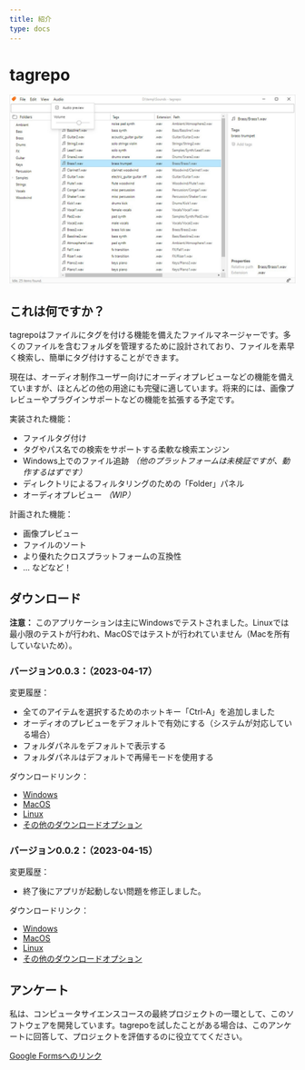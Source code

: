 ```yaml
---
title: 紹介
type: docs
---
```


# tagrepo

![](screenshot.jpg)

## これは何ですか？

tagrepoはファイルにタグを付ける機能を備えたファイルマネージャーです。多くのファイルを含むフォルダを管理するために設計されており、ファイルを素早く検索し、簡単にタグ付けすることができます。

現在は、オーディオ制作ユーザー向けにオーディオプレビューなどの機能を備えていますが、ほとんどの他の用途にも完璧に適しています。将来的には、画像プレビューやプラグインサポートなどの機能を拡張する予定です。

実装された機能：

- ファイルタグ付け
- タグやパス名での検索をサポートする柔軟な検索エンジン
- Windows上でのファイル追跡 _（他のプラットフォームは未検証ですが、動作するはずです）_
- ディレクトリによるフィルタリングのための「Folder」パネル
- オーディオプレビュー _（WIP）_

計画された機能：

- 画像プレビュー
- ファイルのソート
- より優れたクロスプラットフォームの互換性
- ... などなど！

## ダウンロード

**注意：** このアプリケーションは主にWindowsでテストされました。Linuxでは最小限のテストが行われ、MacOSではテストが行われていません（Macを所有していないため）。

### バージョン0.0.3：（2023-04-17）

変更履歴：

- 全てのアイテムを選択するためのホットキー「Ctrl-A」を追加しました
- オーディオのプレビューをデフォルトで有効にする（システムが対応している場合）
- フォルダパネルをデフォルトで表示する
- フォルダパネルはデフォルトで再帰モードを使用する

ダウンロードリンク：

- [Windows](https://github.com/jamesWalker55/tag-repo/releases/download/tagrepo-v0.0.3/tag-repo_0.0.3_x64_en-US.msi)
- [MacOS](https://github.com/jamesWalker55/tag-repo/releases/download/tagrepo-v0.0.3/tag-repo_0.0.3_x64.dmg)
- [Linux](https://github.com/jamesWalker55/tag-repo/releases/download/tagrepo-v0.0.3/tag-repo_0.0.3_amd64.deb)
- [その他のダウンロードオプション](https://github.com/jamesWalker55/tag-repo/releases/tag/tagrepo-v0.0.3)

### バージョン0.0.2：（2023-04-15）

変更履歴：

- 終了後にアプリが起動しない問題を修正しました。

ダウンロードリンク：

- [Windows](https://github.com/jamesWalker55/tag-repo/releases/download/tagrepo-v0.0.2/tag-repo_0.0.2_x64_en-US.msi)
- [MacOS](https://github.com/jamesWalker55/tag-repo/releases/download/tagrepo-v0.0.2/tag-repo_0.0.2_x64.dmg)
- [Linux](https://github.com/jamesWalker55/tag-repo/releases/download/tagrepo-v0.0.2/tag-repo_0.0.2_amd64.deb)
- [その他のダウンロードオプション](https://github.com/jamesWalker55/tag-repo/releases/tag/tagrepo-v0.0.2)

## アンケート

私は、コンピュータサイエンスコースの最終プロジェクトの一環として、このソフトウェアを開発しています。tagrepoを試したことがある場合は、このアンケートに回答して、プロジェクトを評価するのに役立ててください。

[Google Formsへのリンク](https://forms.gle/9td2pvuiChCbihe46)
